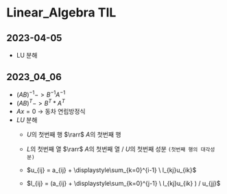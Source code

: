 # Linear_Algebra TIL

## 2023-04-05
- LU 분해

## 2023_04_06
- $(AB)^{-1} -> B^{-1}A^{-1}$
- $(AB)^T -> B^T * A^T$
- $Ax = 0$ -> 동차 연립방정식
- $LU$ 분해
  - $U$의 첫번째 행 $\rarr$ $A$의 첫번째 행
  - $L$의 첫번째 열 $\rarr$ $A$의 첫번째 열 / $U$의 첫번째 성분 `(첫번째 행의 대각성분)`
  - $u_{ij} = a_{ij} + \displaystyle\sum_{k=0}^{i-1} \ l_{kj}u_{ik}$ 


  - $l_{ij} = (a_{ij} + \displaystyle\sum_{k=0}^{j-1} \ l_{kj}u_{ik} ) / u_{jj}$ 
